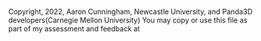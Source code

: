 Copyright, 2022, Aaron Cunningham, Newcastle University, and Panda3D developers(Carnegie Mellon University)
You may copy or use this file as part of my assessment and feedback at

